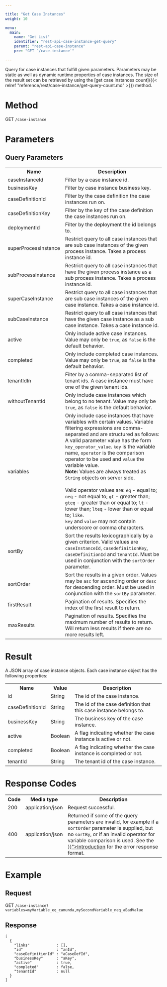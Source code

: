 ```yaml
---

title: "Get Case Instances"
weight: 10

menu:
  main:
    name: "Get List"
    identifier: "rest-api-case-instance-get-query"
    parent: "rest-api-case-instance"
    pre: "GET `/case-instance`"

---
```



Query for case instances that fulfill given parameters.
Parameters may be static as well as dynamic runtime properties of case instances.
The size of the result set can be retrieved by using the [get case instances count]({{< relref "reference/rest/case-instance/get-query-count.md" >}}) method.


# Method

GET `/case-instance`


# Parameters

## Query Parameters

<table class="table table-striped">
  <tr>
    <th>Name</th>
    <th>Description</th>
  </tr>
  <tr>
    <td>caseInstanceId</td>
    <td>Filter by a case instance id.</td>
  </tr>
  <tr>
    <td>businessKey</td>
    <td>Filter by case instance business key.</td>
  </tr>
  <tr>
    <td>caseDefinitionId</td>
    <td>Filter by the case definition the case instances run on.</td>
  </tr>
  <tr>
    <td>caseDefinitionKey</td>
    <td>Filter by the key of the case definition the case instances run on.</td>
  </tr>
  <tr>
    <td>deploymentId</td>
    <td>Filter by the deployment the id belongs to.</td>
  </tr>
  <tr>
    <td>superProcessInstance</td>
    <td>Restrict query to all case instances that are sub case instances of the given process instance. Takes a process instance id.</td>
  </tr>
  <tr>
    <td>subProcessInstance</td>
    <td>Restrict query to all case instances that have the given process instance as a sub process instance. Takes a process instance id.</td>
  </tr>
  <tr>
    <td>superCaseInstance</td>
    <td>Restrict query to all case instances that are sub case instances of the given case instance. Takes a case instance id.</td>
  </tr>
  <tr>
    <td>subCaseInstance</td>
    <td>Restrict query to all case instances that have the given case instance as a sub case instance. Takes a case instance id.</td>
  </tr>
  <tr>
    <td>active</td>
    <td>Only include active case instances. Value may only be <code>true</code>, as <code>false</code> is the default behavior.</td>
  </tr>
  <tr>
    <td>completed</td>
    <td>Only include completed case instances. Value may only be <code>true</code>, as <code>false</code> is the default behavior.</td>
  </tr>
  <tr>
    <td>tenantIdIn</td>
    <td>Filter by a comma-separated list of tenant ids. A case instance must have one of the given tenant ids.</td>
  </tr>
  <tr>
    <td>withoutTenantId</td>
    <td>Only include case instances which belong to no tenant. Value may only be <code>true</code>, as <code>false</code> is the default behavior.</td>
  </tr>
  <tr>
    <td>variables</td>
    <td>Only include case instances that have variables with certain values.
    Variable filtering expressions are comma-separated and are structured as follows:<br/>
    A valid parameter value has the form <code>key_operator_value</code>.
    <code>key</code> is the variable name, <code>operator</code> is the comparison operator to be used and <code>value</code> the variable value.<br/>
    <strong>Note:</strong> Values are always treated as <code>String</code> objects on server side.<br/>
    <br/>
    Valid operator values are: <code>eq</code> - equal to; <code>neq</code> - not equal to; <code>gt</code> - greater than;
    <code>gteq</code> - greater than or equal to; <code>lt</code> - lower than; <code>lteq</code> - lower than or equal to;
    <code>like</code>.<br/>
    <code>key</code> and <code>value</code> may not contain underscore or comma characters.
    </td>
  </tr>
  <tr>
    <td>sortBy</td>
    <td>Sort the results lexicographically by a given criterion. Valid values are
    <code>caseInstanceId</code>, <code>casedefinitionKey</code>, <code>caseDefinitionId</code> and <code>tenantId</code>.
    Must be used in conjunction with the <code>sortOrder</code> parameter.</td>
  </tr>
  <tr>
    <td>sortOrder</td>
    <td>Sort the results in a given order. Values may be <code>asc</code> for ascending order or <code>desc</code> for descending order.
    Must be used in conjunction with the <code>sortBy</code> parameter.</td>
  </tr>
  <tr>
    <td>firstResult</td>
    <td>Pagination of results. Specifies the index of the first result to return.</td>
  </tr>
  <tr>
    <td>maxResults</td>
    <td>Pagination of results. Specifies the maximum number of results to return. Will return less results if there are no more results left.</td>
  </tr>
</table>


# Result

A JSON array of case instance objects.
Each case instance object has the following properties:

<table class="table table-striped">
  <tr>
    <th>Name</th>
    <th>Value</th>
    <th>Description</th>
  </tr>
  <tr>
    <td>id</td>
    <td>String</td>
    <td>The id of the case instance.</td>
  </tr>
  <tr>
    <td>caseDefinitionId</td>
    <td>String</td>
    <td>The id of the case definition that this case instance belongs to.</td>
  </tr>
  <tr>
    <td>businessKey</td>
    <td>String</td>
    <td>The business key of the case instance.</td>
  </tr>
  <tr>
    <td>active</td>
    <td>Boolean</td>
    <td>
      A flag indicating whether the case instance is active or not.
    </td>
  </tr>
  <tr>
    <td>completed</td>
    <td>Boolean</td>
    <td>
      A flag indicating whether the case instance is completed or not.
    </td>
  </tr>
  <tr>
    <td>tenantId</td>
    <td>String</td>
    <td>The tenant id of the case instance.</td>
  </tr>
</table>


# Response Codes

<table class="table table-striped">
  <tr>
    <th>Code</th>
    <th>Media type</th>
    <th>Description</th>
  </tr>
  <tr>
    <td>200</td>
    <td>application/json</td>
    <td>Request successful.</td>
  </tr>
  <tr>
    <td>400</td>
    <td>application/json</td>
    <td>Returned if some of the query parameters are invalid, for example if a <code>sortOrder</code> parameter is supplied, but no <code>sortBy</code>, or if an invalid operator for variable comparison is used. See the <a href="{{< relref "reference/rest/overview/index.md#error-handling" >}}">Introduction</a> for the error response format.</td>
  </tr>
</table>


# Example

## Request

<!-- TODO: Insert a 'real' example -->
GET `/case-instance?variables=myVariable_eq_camunda,mySecondVariable_neq_aBadValue`

## Response

    [
      {
        "links"            : [],
        "id"               : "anId",
        "caseDefinitionId" : "aCaseDefId",
        "businessKey"      : "aKey",
        "active"           : true,
        "completed"        : false,
        "tenantId"         : null
      }
    ]
